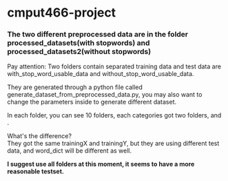 # cmput466-project

### The two different preprocessed data are in the folder processed_datasets(with stopwords) and processed_datasets2(without stopwords)


Pay attention:
Two folders contain separated training data and test data are with_stop_word_usable_data and without_stop_word_usable_data.<br>

They are generated through a python file called generate_dataset_from_preprocessed_data.py, you may also want to change the parameters inside to generate different dataset.<br>

In each folder, you can see 10 folders, each categories got two folders, <category2> and <category>.<br>
  
What's the difference?<br>
They got the same trainingX and trainingY, but they are using different test data, and word_dict will be different as well.<br>

<b>I suggest use all <category2> folders at this moment, it seems to have a more reasonable testset.</b>
  
